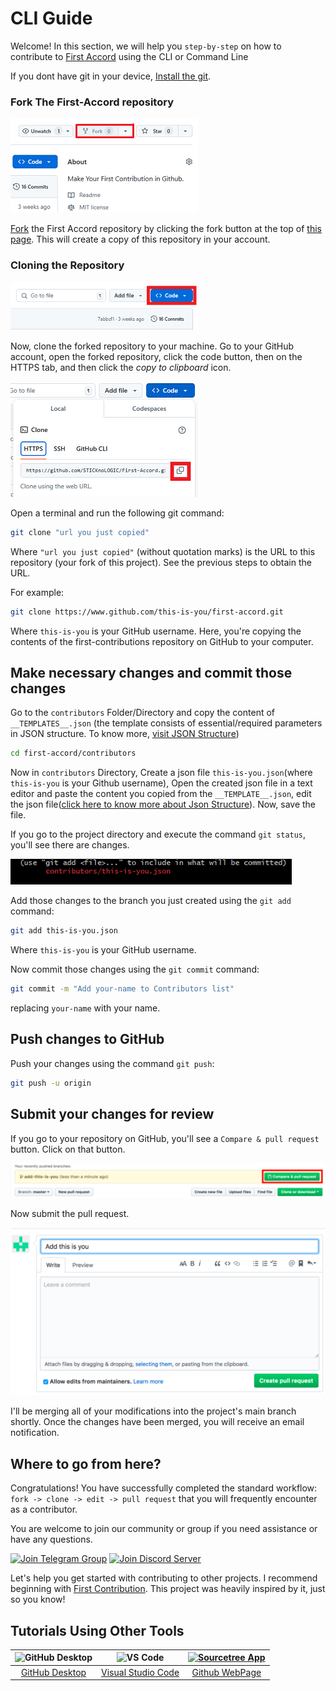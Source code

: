 
# CLI Guide
Welcome! In this section, we will help you `step-by-step` on how to contribute to [First Accord]('https://github.com/STICKnoLOGIC/First-Accord') using the CLI or Command Line

If you dont have git in your device, [Install the git](https://github.com/git-guides/install-git).

### Fork The First-Accord repository
<img  width="300" src="./assets/fork.png" alt="fork this repository" />

[Fork](https://github.com/STICKnoLOGIC/First-Accord/fork) the First Accord repository by clicking the fork button at the top of [this page](https://github.com/STICKnoLOGIC/First-Accord/). This will create a copy of this repository in your account.
<br>
### Cloning the Repository

<img  width="300" src="./assets/cli/clone.png" alt="clone this repository" />

Now, clone the forked repository to your machine. Go to your GitHub account, open the forked repository, click the code button, then on the HTTPS tab, and then click the _copy to clipboard_ icon.

<img  width="300" src="./assets/cli/copy-to-clipboard.png" alt="copy URL to clipboard" />

Open a terminal and run the following git command:

```bash
git clone "url you just copied"
```

Where `"url you just copied"` (without quotation marks) is the URL to this repository (your fork of this project). See the previous steps to obtain the URL.

For example:

```bash
git clone https://www.github.com/this-is-you/first-accord.git
```

Where `this-is-you` is your GitHub username. Here, you're copying the contents of the first-contributions repository on GitHub to your computer.

## Make necessary changes and commit those changes
 Go to the `contributors` Folder/Directory and copy the content of `__TEMPLATES__.json` (the template consists of essential/required parameters in JSON structure. To know more, [visit JSON Structure](json-structure))

```bash
cd first-accord/contributors
```

Now in `contributors` Directory, Create a json file `this-is-you.json`(where `this-is-you` is your Github username), Open the created json file in a text editor and paste the content you copied from the `__TEMPLATE__.json`, edit the json file([click here to know more about Json Structure](json-structure)). Now, save the file.


If you go to the project directory and execute the command `git status`, you'll see there are changes.

<img width="450" src="./assets/cli/git-status.png" alt="git status" />

Add those changes to the branch you just created using the `git add` command:

```bash
git add this-is-you.json
```
Where `this-is-you` is your GitHub username.

Now commit those changes using the `git commit` command:

```bash
git commit -m "Add your-name to Contributors list"
```

replacing `your-name` with your name.

## Push changes to GitHub

Push your changes using the command `git push`:

```bash
git push -u origin
```

## Submit your changes for review

If you go to your repository on GitHub, you'll see a `Compare & pull request` button. Click on that button.

<img src="./assets/compare-and-pull.png" alt="create a pull request" />

Now submit the pull request.

<img src="./assets/submit-pull-request.png" alt="submit pull request" />

I'll be merging all of your modifications into the project's main branch shortly. Once the changes have been merged, you will receive an email notification. 

## Where to go from here?

Congratulations! You have successfully completed the standard workflow: `fork -> clone -> edit -> pull request` that you will frequently encounter as a contributor.

You are welcome to join our community or group if you need assistance or have any questions.

[![Join Telegram Group](https://img.shields.io/badge/Telegram-26A5E4?style=flat&logo=telegram&logoColor=white)](https://t.me/+D51ix1qENBs0ZWRI)
[![Join Discord Server](https://dcbadge.limes.pink/api/server/https://discord.gg/zkspfFwqDg?style=flat)](https://discord.com)

Let's help you get started with contributing to other projects. I recommend beginning with [First Contribution](https://github.com/firstcontributions/first-contributions). This project was heavily inspired by it, just so you know!

## Tutorials Using Other Tools
| <img alt="GitHub Desktop" src="https://desktop.github.com/images/desktop-icon.svg" width="100"> | <img alt="VS Code" src="https://upload.wikimedia.org/wikipedia/commons/1/1c/Visual_Studio_Code_1.35_icon.png" width=100></a> | <a href="gui-tool-tutorials/sourcetree-macos-tutorial.md"><img alt="Sourcetree App" src="https://wac-cdn.atlassian.com/dam/jcr:81b15cde-be2e-4f4a-8af7-9436f4a1b431/Sourcetree-icon-blue.svg" width=100></a> |
| :------------------: | :------------------: | :------------------: | 
| [GitHub Desktop](guide/github-desktop) | [Visual Studio Code](docs/gui-tool-tutorials/github-vscode) | [Github WebPage](guide/github-webpage)